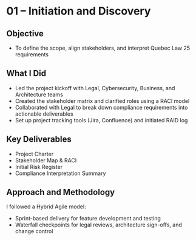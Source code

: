 # 01 – Initiation and Discovery

## Objective
- To define the scope, align stakeholders, and interpret Quebec Law 25 requirements

## What I Did
- Led the project kickoff with Legal, Cybersecurity, Business, and Architecture teams
- Created the stakeholder matrix and clarified roles using a RACI model
- Collaborated with Legal to break down compliance requirements into actionable deliverables
- Set up project tracking tools (Jira, Confluence) and initiated RAID log

## Key Deliverables
- Project Charter
- Stakeholder Map & RACI
- Initial Risk Register
- Compliance Interpretation Summary

## Approach and Methodology 

I followed a Hybrid Agile model:

- Sprint-based delivery for feature development and testing
- Waterfall checkpoints for legal reviews, architecture sign-offs, and change control
